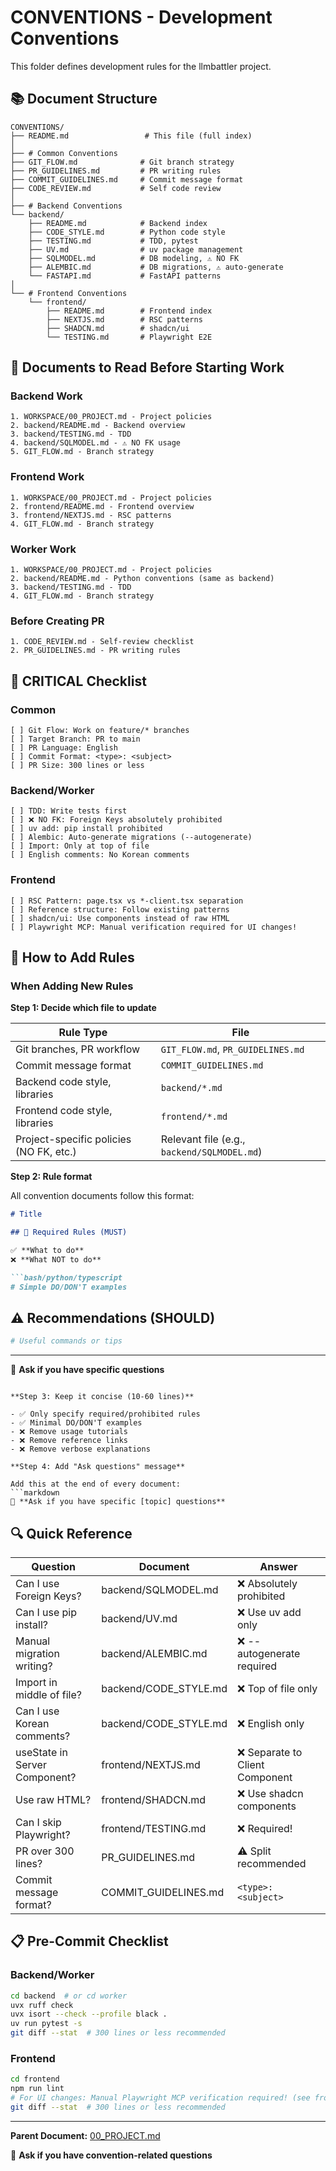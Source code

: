 # CONVENTIONS - Development Conventions

This folder defines development rules for the llmbattler project.

## 📚 Document Structure

```
CONVENTIONS/
├── README.md                 # This file (full index)
│
├── # Common Conventions
├── GIT_FLOW.md              # Git branch strategy
├── PR_GUIDELINES.md         # PR writing rules
├── COMMIT_GUIDELINES.md     # Commit message format
├── CODE_REVIEW.md           # Self code review
│
├── # Backend Conventions
└── backend/
    ├── README.md            # Backend index
    ├── CODE_STYLE.md        # Python code style
    ├── TESTING.md           # TDD, pytest
    ├── UV.md                # uv package management
    ├── SQLMODEL.md          # DB modeling, ⚠️ NO FK
    ├── ALEMBIC.md           # DB migrations, ⚠️ auto-generate
    └── FASTAPI.md           # FastAPI patterns
│
└── # Frontend Conventions
    └── frontend/
        ├── README.md        # Frontend index
        ├── NEXTJS.md        # RSC patterns
        ├── SHADCN.md        # shadcn/ui
        └── TESTING.md       # Playwright E2E
```

## 🎯 Documents to Read Before Starting Work

### Backend Work
```
1. WORKSPACE/00_PROJECT.md - Project policies
2. backend/README.md - Backend overview
3. backend/TESTING.md - TDD
4. backend/SQLMODEL.md - ⚠️ NO FK usage
5. GIT_FLOW.md - Branch strategy
```

### Frontend Work
```
1. WORKSPACE/00_PROJECT.md - Project policies
2. frontend/README.md - Frontend overview
3. frontend/NEXTJS.md - RSC patterns
4. GIT_FLOW.md - Branch strategy
```

### Worker Work
```
1. WORKSPACE/00_PROJECT.md - Project policies
2. backend/README.md - Python conventions (same as backend)
3. backend/TESTING.md - TDD
4. GIT_FLOW.md - Branch strategy
```

### Before Creating PR
```
1. CODE_REVIEW.md - Self-review checklist
2. PR_GUIDELINES.md - PR writing rules
```

## 🔴 CRITICAL Checklist

### Common
```
[ ] Git Flow: Work on feature/* branches
[ ] Target Branch: PR to main
[ ] PR Language: English
[ ] Commit Format: <type>: <subject>
[ ] PR Size: 300 lines or less
```

### Backend/Worker
```
[ ] TDD: Write tests first
[ ] ❌ NO FK: Foreign Keys absolutely prohibited
[ ] uv add: pip install prohibited
[ ] Alembic: Auto-generate migrations (--autogenerate)
[ ] Import: Only at top of file
[ ] English comments: No Korean comments
```

### Frontend
```
[ ] RSC Pattern: page.tsx vs *-client.tsx separation
[ ] Reference structure: Follow existing patterns
[ ] shadcn/ui: Use components instead of raw HTML
[ ] Playwright MCP: Manual verification required for UI changes!
```

## 📝 How to Add Rules

### When Adding New Rules

**Step 1: Decide which file to update**

| Rule Type | File |
|-----------|------|
| Git branches, PR workflow | `GIT_FLOW.md`, `PR_GUIDELINES.md` |
| Commit message format | `COMMIT_GUIDELINES.md` |
| Backend code style, libraries | `backend/*.md` |
| Frontend code style, libraries | `frontend/*.md` |
| Project-specific policies (NO FK, etc.) | Relevant file (e.g., `backend/SQLMODEL.md`) |

**Step 2: Rule format**

All convention documents follow this format:

```markdown
# Title

## 🔴 Required Rules (MUST)

✅ **What to do**
❌ **What NOT to do**

```bash/python/typescript
# Simple DO/DON'T examples
```

## ⚠️ Recommendations (SHOULD)

```bash
# Useful commands or tips
```

---

💬 **Ask if you have specific questions**
```

**Step 3: Keep it concise (10-60 lines)**

- ✅ Only specify required/prohibited rules
- ✅ Minimal DO/DON'T examples
- ❌ Remove usage tutorials
- ❌ Remove reference links
- ❌ Remove verbose explanations

**Step 4: Add "Ask questions" message**

Add this at the end of every document:
```markdown
💬 **Ask if you have specific [topic] questions**
```

## 🔍 Quick Reference

| Question | Document | Answer |
|----------|----------|--------|
| Can I use Foreign Keys? | backend/SQLMODEL.md | ❌ Absolutely prohibited |
| Can I use pip install? | backend/UV.md | ❌ Use uv add only |
| Manual migration writing? | backend/ALEMBIC.md | ❌ --autogenerate required |
| Import in middle of file? | backend/CODE_STYLE.md | ❌ Top of file only |
| Can I use Korean comments? | backend/CODE_STYLE.md | ❌ English only |
| useState in Server Component? | frontend/NEXTJS.md | ❌ Separate to Client Component |
| Use raw HTML? | frontend/SHADCN.md | ❌ Use shadcn components |
| Can I skip Playwright? | frontend/TESTING.md | ❌ Required! |
| PR over 300 lines? | PR_GUIDELINES.md | ⚠️ Split recommended |
| Commit message format? | COMMIT_GUIDELINES.md | `<type>: <subject>` |

## 📋 Pre-Commit Checklist

### Backend/Worker
```bash
cd backend  # or cd worker
uvx ruff check
uvx isort --check --profile black .
uv run pytest -s
git diff --stat  # 300 lines or less recommended
```

### Frontend
```bash
cd frontend
npm run lint
# For UI changes: Manual Playwright MCP verification required! (see frontend/TESTING.md)
git diff --stat  # 300 lines or less recommended
```

---

**Parent Document:** [00_PROJECT.md](../00_PROJECT.md)

💬 **Ask if you have convention-related questions**
